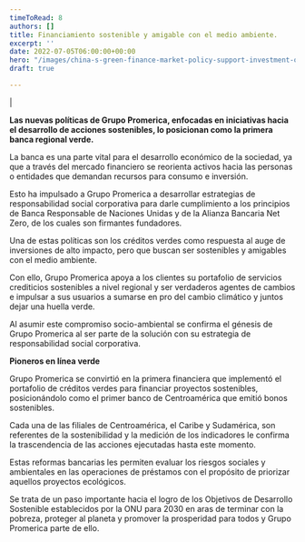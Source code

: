 ```yaml
---
timeToRead: 8
authors: []
title: Financiamiento sostenible y amigable con el medio ambiente.
excerpt: ''
date: 2022-07-05T06:00:00+00:00
hero: "/images/china-s-green-finance-market-policy-support-investment-opportunities.jpg"
draft: true

---
```

|

**Las nuevas políticas de Grupo Promerica, enfocadas en iniciativas hacia el desarrollo de acciones sostenibles, lo posicionan como la primera banca regional verde.**

La banca es una parte vital para el desarrollo económico de la sociedad, ya que a través del mercado financiero se reorienta activos hacia las personas o entidades que demandan recursos para consumo e inversión.

Esto ha impulsado a Grupo Promerica a desarrollar estrategias de responsabilidad social corporativa para darle cumplimiento a los principios de Banca Responsable de Naciones Unidas y de la Alianza Bancaria Net Zero, de los cuales son firmantes fundadores.

Una de estas políticas son los créditos verdes como respuesta al auge de inversiones de alto impacto, pero que buscan ser sostenibles y amigables con el medio ambiente.

Con ello, Grupo Promerica apoya a los clientes su portafolio de servicios crediticios sostenibles a nivel regional y ser verdaderos agentes de cambios e impulsar a sus usuarios a sumarse en pro del cambio climático y juntos dejar una huella verde.

Al asumir este compromiso socio-ambiental se confirma el génesis de Grupo Promerica al ser parte de la solución con su estrategia de responsabilidad social corporativa.

**Pioneros en línea verde**

Grupo Promerica se convirtió en la primera financiera que implementó el portafolio de créditos verdes para financiar proyectos sostenibles, posicionándolo como el primer banco de Centroamérica que emitió bonos sostenibles.

Cada una de las filiales de Centroamérica, el Caribe y Sudamérica, son referentes de la sostenibilidad y la medición de los indicadores le confirma la trascendencia de las acciones ejecutadas hasta este momento.

Estas reformas bancarias les permiten evaluar los riesgos sociales y ambientales en las operaciones de préstamos con el propósito de priorizar aquellos proyectos ecológicos.

Se trata de un paso importante hacia el logro de los Objetivos de Desarrollo Sostenible establecidos por la ONU para 2030 en aras de terminar con la pobreza, proteger al planeta y promover la prosperidad para todos y Grupo Promerica parte de ello.